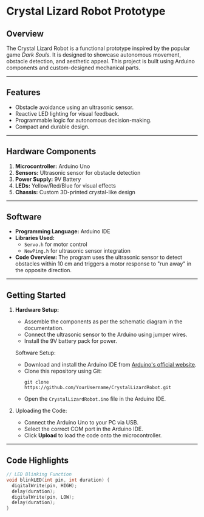 # Crystal Lizard Robot Prototype

## **Overview**
The Crystal Lizard Robot is a functional prototype inspired by the popular game *Dark Souls*. It is designed to showcase autonomous movement, obstacle detection, and aesthetic appeal. This project is built using Arduino components and custom-designed mechanical parts.

---

## **Features**
- Obstacle avoidance using an ultrasonic sensor.
- Reactive LED lighting for visual feedback.
- Programmable logic for autonomous decision-making.
- Compact and durable design.

---

## **Hardware Components**
1. **Microcontroller:** Arduino Uno
2. **Sensors:** Ultrasonic sensor for obstacle detection
3. **Power Supply:** 9V Battery
4. **LEDs:** Yellow/Red/Blue for visual effects
5. **Chassis:** Custom 3D-printed crystal-like design

---

## **Software**
- **Programming Language:** Arduino IDE
- **Libraries Used:** 
  - `Servo.h` for motor control
  - `NewPing.h` for ultrasonic sensor integration
- **Code Overview:**
  The program uses the ultrasonic sensor to detect obstacles within 10 cm and triggers a motor response to "run away" in the opposite direction.

---

## **Getting Started**
1. **Hardware Setup:**
   - Assemble the components as per the schematic diagram in the documentation.
   - Connect the ultrasonic sensor to the Arduino using jumper wires.
   - Install the 9V battery pack for power.
   
   Software Setup:
   - Download and install the Arduino IDE from [Arduino's official website](https://www.arduino.cc/en/software).
   - Clone this repository using Git:
     ```
     git clone https://github.com/YourUsername/CrystalLizardRobot.git
     ```
   - Open the `CrystalLizardRobot.ino` file in the Arduino IDE.

3. Uploading the Code:
   - Connect the Arduino Uno to your PC via USB.
   - Select the correct COM port in the Arduino IDE.
   - Click **Upload** to load the code onto the microcontroller.

---

## Code Highlights
```cpp
// LED Blinking Function
void blinkLED(int pin, int duration) {
  digitalWrite(pin, HIGH);
  delay(duration);
  digitalWrite(pin, LOW);
  delay(duration);
}
